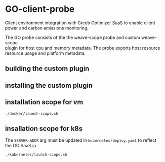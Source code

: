# GO-client-probe
Client environment integration with Greeb Optimizer SaaS to enable client  
power and carbon emissions monitoring.  

The GO probe consists of the the weave-scope probe and custom weave-scope  
plugin for host cpu and memory metadata. The probe exports host resource  
resource usage and platform metadata. 

## building the custom plugin

## installing the custom plugin

## installation scope for vm
`./docker/launch-scope.sh`

## insallation scope for k8s
The `SERVER-ADDR` arg must be updated in `kubernetes/deploy.yaml` to reflect  
the GO SaaS ip.

`./kubernetes/launch-scope.sh`
